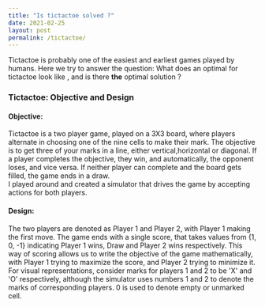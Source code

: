 ```yaml
---
title: "Is tictactoe solved ?"
date: 2021-02-25
layout: post
permalink: /tictactoe/
---
```

Tictactoe is probably one of the easiest and earliest games played by humans. Here we try to answer the question: What does an optimal for tictactoe look like , and is there **the** optimal solution ? 

### Tictactoe: Objective and Design
#### Objective:
Tictactoe is a two player game, played on a 3X3 board, where players alternate in choosing one of the nine cells to make their mark. The objective is to get three of your marks in a line, either vertical,horizontal or diagonal. If a player completes the objective, they win, and automatically, the opponent loses, and vice versa. If neither player can complete and the board gets filled, the game ends in a draw.   
I played around and created a simulator that drives the game by accepting actions for both players.
#### Design: 
The two players are denoted as Player 1 and Player 2, with Player 1 making the first move. The game ends with a single score, that takes values from {1, 0, -1} indicating Player 1 wins, Draw and Player 2 wins respectively. This way of scoring allows us to write the objective of the game mathematically, with Player 1 trying to maximize the score, and Player 2 trying to minimize it. For visual representations, consider marks for players 1 and 2 to be 'X' and 'O' respectively, although the simulator uses numbers 1 and 2 to denote the marks of corresponding players. 0 is used to denote empty or unmarked cell.
